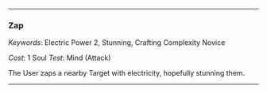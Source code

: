 ___

### Zap

*Keywords*: Electric Power 2, Stunning, Crafting Complexity Novice

*Cost*: 1 Soul
*Test*: Mind (Attack)

The User zaps a nearby Target with electricity, hopefully stunning them.

___